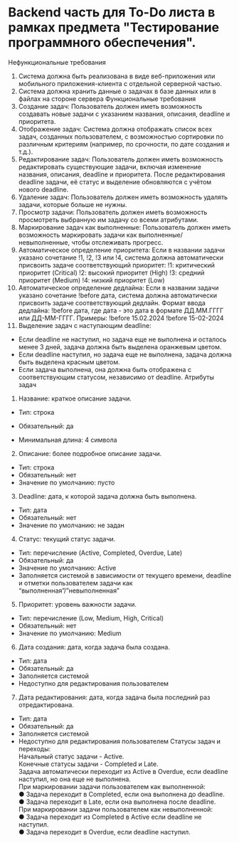 <h1>Backend часть для To-Do листа в рамках предмета "Тестирование программного обеспечения".</h1>

Нефункциональные требования
1. Система должна быть реализована в виде веб-приложения или мобильного
   приложения-клиента с отдельной серверной частью.
2. Система должна хранить данные о задачах в базе данных или в файлах на
   стороне сервера
   Функциональные требования
1. Создание задач: Пользователь должен иметь возможность создавать новые
   задачи с указанием названия, описания, deadline и приоритета.
2. Отображение задач: Система должна отображать список всех задач,
   созданных пользователем, с возможностью сортировки по различным
   критериям (например, по срочности, по дате создания и т.д.).
3. Редактирование задач: Пользователь должен иметь возможность
   редактировать существующие задачи, включая изменение названия, описания,
   deadline и приоритета. После редактирования deadline задачи, её статус и
   выделение обновляются с учётом нового deadline.
4. Удаление задач: Пользователь должен иметь возможность удалять задачи,
   которые больше не нужны.
5. Просмотр задачи: Пользователь должен иметь возможность просмотреть
   выбранную им задачу со всеми атрибутами.
6. Маркирование задач как выполненные: Пользователь должен иметь
   возможность маркировать задачи как выполненные/невыполненные, чтобы
   отслеживать прогресс.
7. Автоматическое определение приоритета: Если в названии задачи указано
   сочетание !1, !2, !3 или !4, система должна автоматически присвоить задаче
   соответствующий приоритет:
   !1: критический приоритет (Critical)
   !2: высокий приоритет (High)
   !3: средний приоритет (Medium)
   !4: низкий приоритет (Low)
8. Автоматическое определение дедлайна: Если в названии задачи указано
   сочетание !before дата, система должна автоматически присвоить задаче
   соответствующий дедлайн.
   Формат ввода дедлайна: !before дата, где дата - это дата в формате
   ДД.ММ.ГГГГ или ДД-ММ-ГГГГ.
   Примеры:
   !before 15.02.2024
   !before 15-02-2024
9. Выделение задач с наступающим deadline:
* Если deadline не наступил, но задача еще не выполнена и осталось менее 3
  дней, задача должна быть выделена оранжевым цветом.
* Если deadline наступил, но задача еще не выполнена, задача должна быть
  выделена красным цветом.
* Если задача выполнена, она должна быть отображена с соответствующим
  статусом, независимо от deadline.
  Атрибуты задач
1. Название: краткое описание задачи.
* Тип: строка
* Обязательный: да

* Минимальная длина: 4 символа
2. Описание: более подробное описание задачи.
* Тип: строка
* Обязательный: нет
* Значение по умолчанию: пусто
3. Deadline: дата, к которой задача должна быть выполнена.
* Тип: дата
* Обязательный: нет
* Значение по умолчанию: не задан
4. Статус: текущий статус задачи.
* Тип: перечисление (Active, Completed, Overdue, Late)
* Обязательный: да
* Значение по умолчанию: Active
* Заполняется системой в зависимости от текущего времени, deadline и отметки
  пользователем задачи как “выполненная”/”невыполненная”
5. Приоритет: уровень важности задачи.
* Тип: перечисление (Low, Medium, High, Critical)
* Обязательный: нет
* Значение по умолчанию: Medium
6. Дата создания: дата, когда задача была создана.
* Тип: дата
* Обязательный: да
* Заполняется системой
* Недоступно для редактирования пользователем
7. Дата редактирования: дата, когда задача была последний раз
   отредактирована.
* Тип: дата
* Обязательный: да
* Заполняется системой
* Недоступно для редактирования пользователем
  Статусы задач и переходы:  
  Начальный статус задачи - Active.  
  Конечные статусы задачи - Completed и Late.  
  Задача автоматически переходит из Active в Overdue, если deadline наступил, но она
  еще не выполнена.  
  При маркировании задачи пользователем как выполненной:  
  ● Задача переходит в Completed, если она выполнена до deadline.  
  ● Задача переходит в Late, если она выполнена после deadline.  
  При маркировании задачи пользователем как невыполненной:  
  ● Задача переходит из Completed в Active если deadline не наступил.  
  ● Задача переходит в Overdue, если deadline наступил.